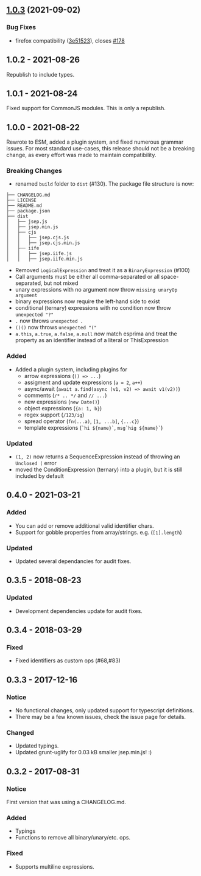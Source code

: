 ## [1.0.3](https://github.com/EricSmekens/jsep/compare/v1.0.2...v1.0.3) (2021-09-02)


### Bug Fixes

* firefox compatibility ([3e51523](https://github.com/EricSmekens/jsep/commit/3e51523ff56b69b08366356a9e5789873ed4f491)), closes [#178](https://github.com/EricSmekens/jsep/issues/178)

## 1.0.2 - 2021-08-26
Republish to include types.

## 1.0.1 - 2021-08-24
Fixed support for CommonJS modules. This is only a republish.

## 1.0.0 - 2021-08-22
Rewrote to ESM, added a plugin system, and fixed numerous grammar issues. For most standard use-cases, this release should not be a breaking change, as every effort was made to maintain compatibility.

### Breaking Changes
- renamed `build` folder to `dist` (#130). The package file structure is now:
```
├── CHANGELOG.md
├── LICENSE
├── README.md
├── package.json
├── dist
│   ├── jsep.js
│   ├── jsep.min.js
│   ├── cjs
│   │   ├── jsep.cjs.js
│   │   ├── jsep.cjs.min.js
│   ├── iife
│   │   ├── jsep.iife.js
│   │   ├── jsep.iife.min.js
```
- Removed `LogicalExpression` and treat it as a `BinaryExpression` (#100)
- Call arguments must be either all comma-separated or all space-separated, but not mixed
- unary expressions with no argument now throw `missing unaryOp argument`
- binary expressions now require the left-hand side to exist
- conditional (ternary) expressions with no condition now throw `unexpected "?"`
- `.` now throws `unexpected .`
- `()()` now throws `unexpected "("`
- `a.this`, `a.true`, `a.false`, `a.null` now match esprima and treat the property as an identifier instead of a literal or ThisExpression

### Added
- Added a plugin system, including plugins for
    - arrow expressions (`() => ...`)
    - assigment and update expressions (`a = 2`, `a++`)
    - async/await (`await a.find(async (v1, v2) => await v1(v2))`)
    - comments (`/* .. */` and `// ...`)
    - new expressions (`new Date()`)
    - object expressions (`{a: 1, b}`)
    - regex support (`/123/ig`)
    - spread operator (`fn(...a)`, `[1, ...b]`, `{...c}`)
    - template expressions (`` `hi ${name}` ``, `` msg`hig ${name}` ``)

### Updated
- `(1, 2)` now returns a SequenceExpression instead of throwing an `Unclosed (` error
- moved the ConditionExpression (ternary) into a plugin, but it is still included by default

## 0.4.0 - 2021-03-21
### Added
- You can add or remove additional valid identifier chars.
- Support for gobble properties from array/strings. e.g. (`[1].length`)

### Updated
- Updated several dependancies for audit fixes.

## 0.3.5 - 2018-08-23
### Updated
- Development dependencies update for audit fixes.

## 0.3.4 - 2018-03-29
### Fixed
- Fixed identifiers as custom ops (#68,#83)

## 0.3.3 - 2017-12-16
### Notice
- No functional changes, only updated support for typescript definitions.
- There may be a few known issues, check the issue page for details.
### Changed
- Updated typings.
- Updated grunt-uglify for 0.03 kB smaller jsep.min.js! :)

## 0.3.2 - 2017-08-31
### Notice
First version that was using a CHANGELOG.md.

### Added
- Typings
- Functions to remove all binary/unary/etc. ops.

### Fixed
- Supports multiline expressions.
